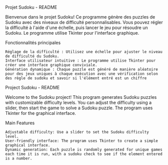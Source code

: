 Projet Sudoku - README

Bienvenue dans le projet Sudoku! Ce programme génère des puzzles de Sudoku avec des niveaux de difficulté personnalisables. Vous pouvez régler la difficulté à l'aide d'une échelle, puis lancer le jeu pour résoudre un Sudoku. Le programme utilise Tkinter pour l'interface graphique.


Fonctionnalités principales

    Réglage de la difficulté : Utilisez une échelle pour ajuster le niveau de difficulté du Sudoku.
    Interface utilisateur intuitive : Le programme utilise Tkinter pour créer une interface graphique conviviale.
    Génération dynamique : Chaque puzzle est généré de manière aléatoire pour des jeux uniques à chaque exécution avec une vérification selon des règle de sudoku et savoir si l'élément entré est un chiffre 

  


Project Sudoku - README

Welcome to the Sudoku project! This program generates Sudoku puzzles with customizable difficulty levels. You can adjust the difficulty using a slider, then start the game to solve a Sudoku puzzle. The program uses Tkinter for the graphical interface.

Main Features

    Adjustable difficulty: Use a slider to set the Sudoku difficulty level.
    User-friendly interface: The program uses Tkinter to create a simple graphical interface.
    Dynamic generation: Each puzzle is randomly generated for unique games each time it is run, with a sudoku check to see if the element entered is a number. 
